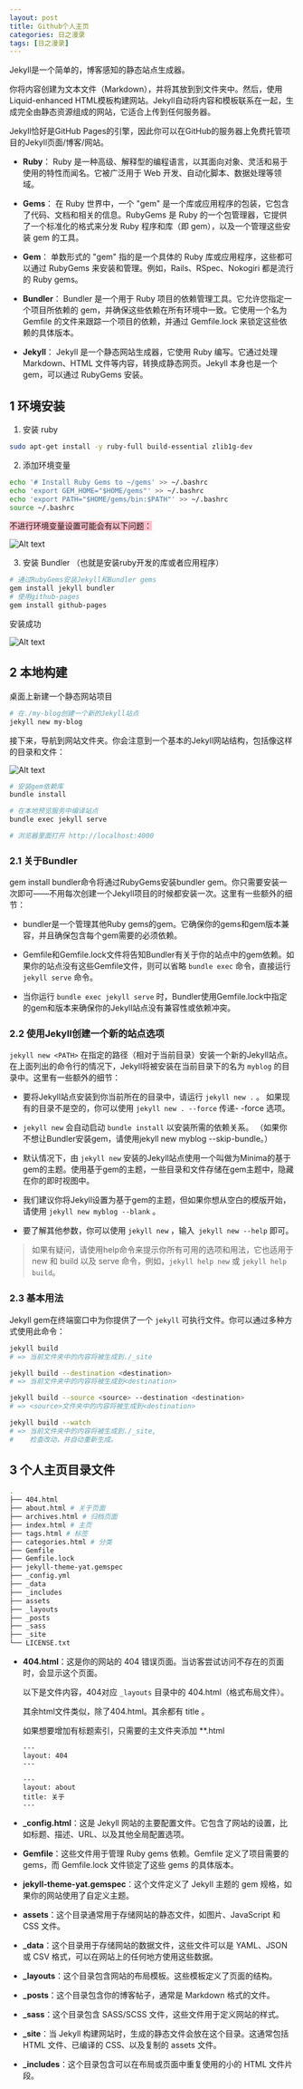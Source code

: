 ```yaml
---
layout: post
title: Github个人主页 
categories: 日之漫录
tags: [日之漫录]
---
```


Jekyll是一个简单的，博客感知的静态站点生成器。

你将内容创建为文本文件（Markdown），并将其放到到文件夹中。然后，使用Liquid-enhanced HTML模板构建网站。Jekyll自动将内容和模板联系在一起，生成完全由静态资源组成的网站，它适合上传到任何服务器。

Jekyll恰好是GitHub Pages的引擎，因此你可以在GitHub的服务器上免费托管项目的Jekyll页面/博客/网站。


- **Ruby**：
Ruby 是一种高级、解释型的编程语言，以其面向对象、灵活和易于使用的特性而闻名。它被广泛用于 Web 开发、自动化脚本、数据处理等领域。

- **Gems**：
在 Ruby 世界中，一个 "gem" 是一个库或应用程序的包装，它包含了代码、文档和相关的信息。RubyGems 是 Ruby 的一个包管理器，它提供了一个标准化的格式来分发 Ruby 程序和库（即 gem），以及一个管理这些安装 gem 的工具。

- **Gem**：
单数形式的 "gem" 指的是一个具体的 Ruby 库或应用程序，这些都可以通过 RubyGems 来安装和管理。例如，Rails、RSpec、Nokogiri 都是流行的 Ruby gems。

- **Bundler**：
Bundler 是一个用于 Ruby 项目的依赖管理工具。它允许您指定一个项目所依赖的 gem，并确保这些依赖在所有环境中一致。它使用一个名为 Gemfile 的文件来跟踪一个项目的依赖，并通过 Gemfile.lock 来锁定这些依赖的具体版本。

- **Jekyll**：
Jekyll 是一个静态网站生成器，它使用 Ruby 编写。它通过处理 Markdown、HTML 文件等内容，转换成静态网页。Jekyll 本身也是一个 gem，可以通过 RubyGems 安装。


## 1 环境安装

1. 安装 ruby

```sh
sudo apt-get install -y ruby-full build-essential zlib1g-dev
```

2. 添加环境变量

```sh
echo '# Install Ruby Gems to ~/gems' >> ~/.bashrc
echo 'export GEM_HOME="$HOME/gems"' >> ~/.bashrc
echo 'export PATH="$HOME/gems/bin:$PATH"' >> ~/.bashrc
source ~/.bashrc
```

<span style="background-color: pink">不进行环境变量设置可能会有以下问题：

![Alt text](</assets/rizhimanlu/20231109/Screenshot from 2023-11-09 18-18-48.png>)

3. 安装 Bundler （也就是安装ruby开发的库或者应用程序）

```sh
# 通过RubyGems安装Jekyll和Bundler gems
gem install jekyll bundler
# 使用github-pages
gem install github-pages
```

安装成功

![Alt text](</assets/rizhimanlu/20231109/Screenshot from 2023-11-10 16-25-04.png>)

## 2 本地构建

桌面上新建一个静态网站项目

```sh
# 在./my-blog创建一个新的Jekyll站点
jekyll new my-blog
```

接下来，导航到网站文件夹。你会注意到一个基本的Jekyll网站结构，包括像这样的目录和文件：

![Alt text](</assets/rizhimanlu/20231109/Screenshot from 2023-11-11 15-19-37.png>)

```sh
# 安装gem依赖库
bundle install 

# 在本地预览服务中编译站点
bundle exec jekyll serve

# 浏览器里面打开 http://localhost:4000
```

### 2.1 关于Bundler

gem install bundler命令将通过RubyGems安装bundler gem。你只需要安装一次即可——不用每次创建一个Jekyll项目的时候都安装一次。这里有一些额外的细节：


- bundler是一个管理其他Ruby gems的gem。它确保你的gems和gem版本兼容，并且确保包含每个gem需要的必须依赖。


- Gemfile和Gemfile.lock文件将告知Bundler有关于你的站点中的gem依赖。如果你的站点没有这些Gemfile文件，则可以省略 `bundle exec` 命令，直接运行 `jekyll serve` 命令。


- 当你运行 `bundle exec jekyll serve` 时，Bundler使用Gemfile.lock中指定的gem和版本来确保你的Jekyll站点没有兼容性或依赖冲突。

### 2.2 使用Jekyll创建一个新的站点选项

`jekyll new <PATH>` 在指定的路径（相对于当前目录）安装一个新的Jekyll站点。 在上面列出的命令行的情况下，Jekyll将被安装在当前目录下的名为 `myblog` 的目录中。这里有一些额外的细节：


- 要将Jekyll站点安装到你当前所在的目录中，请运行 `jekyll new .` 。 如果现有的目录不是空的，你可以使用 `jekyll new . --force` 传递- -force 选项。


- `jekyll new` 会自动启动 `bundle install` 以安装所需的依赖关系。 （如果你不想让Bundler安装gem，请使用jekyll new myblog --skip-bundle。）


- 默认情况下，由 `jekyll new` 安装的Jekyll站点使用一个叫做为Minima的基于gem的主题。使用基于gem的主题，一些目录和文件存储在gem主题中，隐藏在你的即时视图中。


- 我们建议你将Jekyll设置为基于gem的主题，但如果你想从空白的模版开始，请使用 `jekyll new myblog --blank` 。


- 要了解其他参数，你可以使用 `jekyll new` ，输入` jekyll new --help` 即可。

> 如果有疑问，请使用help命令来提示你所有可用的选项和用法，它也适用于 new 和 build 以及 serve 命令，例如，`jekyll help new` 或 `jekyll help build`。

### 2.3 基本用法

Jekyll gem在终端窗口中为你提供了一个 `jekyll` 可执行文件。你可以通过多种方式使用此命令：

```sh
jekyll build
# => 当前文件夹中的内容将被生成到./_site

jekyll build --destination <destination>
# => 当前文件夹中的内容将被生成到<destination>

jekyll build --source <source> --destination <destination>
# => <source>文件夹中的内容将被生成到<destination>

jekyll build --watch
# => 当前文件夹中的内容将被生成到./_site,
#    检查改动，并自动重新生成。
```

## 3 个人主页目录文件

```sh
.
├── 404.html 
├── about.html # 关于页面
├── archives.html # 归档页面
├── index.html # 主页
├── tags.html # 标签
├── categories.html # 分类
├── Gemfile
├── Gemfile.lock
├── jekyll-theme-yat.gemspec
├── _config.yml
├── _data
├── _includes
├── assets
├── _layouts
├── _posts
├── _sass
├── _site
└── LICENSE.txt

```

- **404.html**：这是你的网站的 404 错误页面。当访客尝试访问不存在的页面时，会显示这个页面。
    
    以下是文件内容，404对应 `_layouts` 目录中的 404.html（格式布局文件）。

    其余html文件类似，除了404.html。其余都有 title 。

    如果想要增加有标题索引，只需要的主文件夹添加 **.html
  
    ```
    ---
    layout: 404
    ---
    ```

    ```
    ---
    layout: about
    title: 关于
    ---
    ```
- **_config.html**：这是 Jekyll 网站的主要配置文件。它包含了网站的设置，比如标题、描述、URL、以及其他全局配置选项。

- **Gemfile**：这些文件用于管理 Ruby gems 依赖。Gemfile 定义了项目需要的 gems，而 Gemfile.lock 文件锁定了这些 gems 的具体版本。

- **jekyll-theme-yat.gemspec**：这个文件定义了 Jekyll 主题的 gem 规格，如果你的网站使用了自定义主题。

- **assets**：这个目录通常用于存储网站的静态文件，如图片、JavaScript 和 CSS 文件。
- **_data**：这个目录用于存储网站的数据文件，这些文件可以是 YAML、JSON 或 CSV 格式，可以在网站上的任何地方使用这些数据。

- **_layouts**：这个目录包含网站的布局模板。这些模板定义了页面的结构。

- **_posts**：这个目录包含你的博客帖子，通常是 Markdown 格式的文件。

- **_sass**：这个目录包含 SASS/SCSS 文件，这些文件用于定义网站的样式。

- **_site**：当 Jekyll 构建网站时，生成的静态文件会放在这个目录。这通常包括 HTML 文件、已编译的 CSS、以及复制的 assets 文件。

- **_includes**：这个目录包含可以在布局或页面中重复使用的小的 HTML 文件片段。
